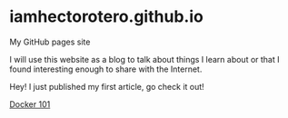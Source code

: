 # iamhectorotero.github.io
My GitHub pages site

I will use this website as a blog to talk about things I learn about or that I found interesting enough to share with the Internet.

Hey! I just published my first article, go check it out!

[Docker 101](https://iamhectorotero.github.io/docker-101/)
